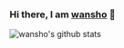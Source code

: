 ### Hi there, I am [wansho](https://gitbook.wansho.cn/) 👋

<!--
**wansho/wansho** is a ✨ _special_ ✨ repository because its `README.md` (this file) appears on your GitHub profile.

Here are some ideas to get you started:

- 🔭 I’m currently working on ...
- 🌱 I’m currently learning ...
- 👯 I’m looking to collaborate on ...
- 🤔 I’m looking for help with ...
- 💬 Ask me about ...
- 📫 How to reach me: ...
- 😄 Pronouns: ...
- ⚡ Fun fact: ...
-->

![wansho's github stats](https://github-readme-stats.vercel.app/api?username=wansho)